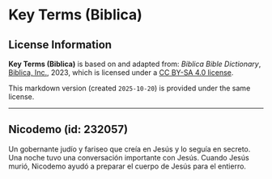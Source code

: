 # Key Terms (Biblica)

## License Information

**Key Terms (Biblica)** is based on and adapted from: _Biblica Bible Dictionary_, [Biblica, Inc.](https://www.biblica.com/), 2023, which is licensed under a [CC BY-SA 4.0 license](https://creativecommons.org/licenses/by-sa/4.0/legalcode.en).

This markdown version (created `2025-10-20`) is provided under the same license.



--------------------------------

## Nicodemo (id: 232057)

Un gobernante judío y fariseo que creía en Jesús y lo seguía en secreto. Una noche tuvo una conversación importante con Jesús. Cuando Jesús murió, Nicodemo ayudó a preparar el cuerpo de Jesús para el entierro.


